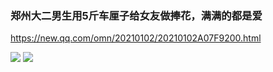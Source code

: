 ### 郑州大二男生用5斤车厘子给女友做捧花，满满的都是爱
https://new.qq.com/omn/20210102/20210102A07F9200.html

<img src="https://inews.gtimg.com/newsapp_bt/0/12990804783/">

<img src="https://inews.gtimg.com/newsapp_bt/0/12990804784/">

